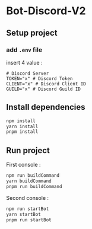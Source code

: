 # Bot-Discord-V2

## Setup project

### add `.env` file

insert 4 value :

```env
# Discord Server
TOKEN="x" # Discord Token
CLIENT="x" # Discord Client ID
GUILD="x" # Discord Guild ID
```

## Install dependencies

```bash
npm install
yarn install
pnpm install
```

## Run project

First console :

```bash
npm run buildCommand
yarn buildCommand
pnpm run buildCommand
```

Second console :

```bash
npm run startBot
yarn startBot
pnpm run startBot
```
